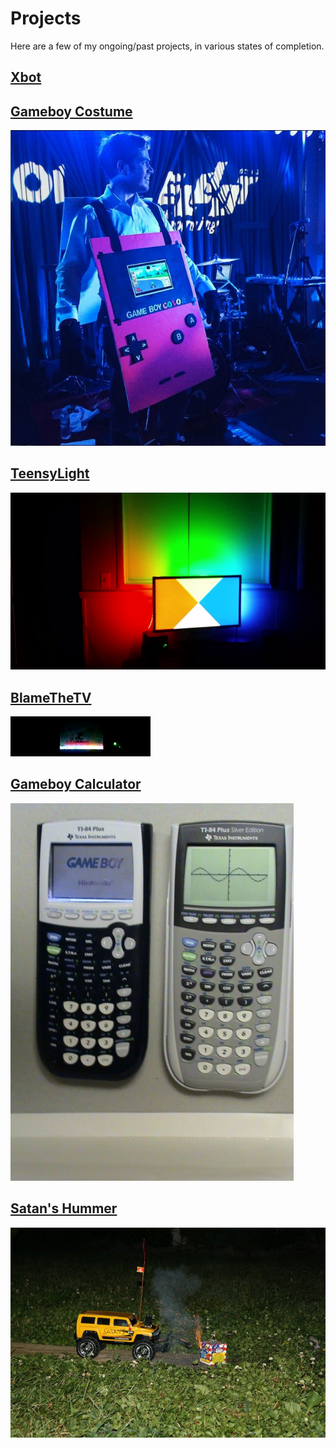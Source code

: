 # Projects

Here are a few of my ongoing/past projects, in various states of completion.

## [Xbot](xbot.md)

## [Gameboy Costume](gameboy-costume.md)
![](images/gameboy-costume/1.jpg)

## [TeensyLight](teensy-light.md)
![](images/teensy-light/1.png)

## [BlameTheTV](blame-the-tv.md)
![](images/blame-the-tv/1.png)

## [Gameboy Calculator](gameboy-calculator.md)
![](images/gameboy-calculator/23.jpg)

## [Satan's Hummer](satans-hummer.md)
![](images/satans-hummer/7.jpg)
